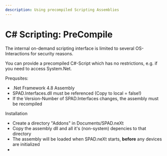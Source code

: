 ```yaml
---
description: Using precompiled Scripting Assemblies
---
```


# C# Scripting: PreCompile

The internal on-demand scripting interface is limited to several OS-Interactions for security reasons.

You can provide a precompiled C#-Script which has no restrictions, e.g. if you need to access System.Net.

Prequsites:

* .Net Framework 4.8 Assembly
* SPAD.Interfaces.dll must be referenced (Copy to local = false!)
* If the Version-Number of SPAD.Interfaces changes, the assembly must be recompiled

Installation

* Create a directory "Addons" in Documents/SPAD.neXt
* Copy the assembly dll and all it's (non-system) depencies to that directory
* The assembly will be loaded when SPAD.neXt starts, **before** any devices are initialized
*
